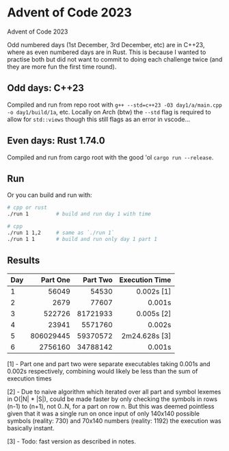# Advent of Code 2023

Advent of Code 2023

Odd numbered days (1st December, 3rd December, etc) are in C++23, where as even numbered days are in Rust. This is because I wanted to practise both but did not want to commit to doing each challenge twice (and they are more fun the first time round).


## Odd days: C++23

Compiled and run from repo root with `g++ --std=c++23 -O3 day1/a/main.cpp -o day1/build/1a`, etc. Locally on Arch (btw) the `--std` flag is required to allow for `std::views` though this still flags as an error in vscode...


## Even days: Rust 1.74.0

Compiled and run from cargo root with the good 'ol `cargo run --release`.


## Run

Or you can build and run with:
```sh
# cpp or rust
./run 1         # build and run day 1 with time

# cpp
./run 1 1,2     # same as `./run 1`
./run 1 1       # build and run only day 1 part 1
```


## Results

Day     | Part One      | Part Two      | Execution Time    |
:-------|--------------:|--------------:|-------------------:
1 | 56049 | 54530 | 0.002s [1]
2 | 2679 | 77607 | 0.001s
3 | 522726 | 81721933 | 0.005s [2]
4 | 23941 | 5571760 | 0.002s
5 | 806029445 | 59370572 | 2m24.628s [3]
6 | 2756160 | 34788142 | 0.001s

[1] - Part one and part two were separate executables taking 0.001s and 0.002s respectively, combining would likely be less than the sum of execution times

[2] - Due to naive algorithm which iterated over all part and symbol lexemes in O(|N| * |S|), could be made faster by only checking the symbols in rows (n-1) to (n+1), not 0..N, for a part on row n. But this was deemed pointless given that it was a single run on once input of only 140x140 possible symbols (reality: 730) and 70x140 numbers (reality: 1192) the execution was basically instant.

[3] - Todo: fast version as described in notes.
